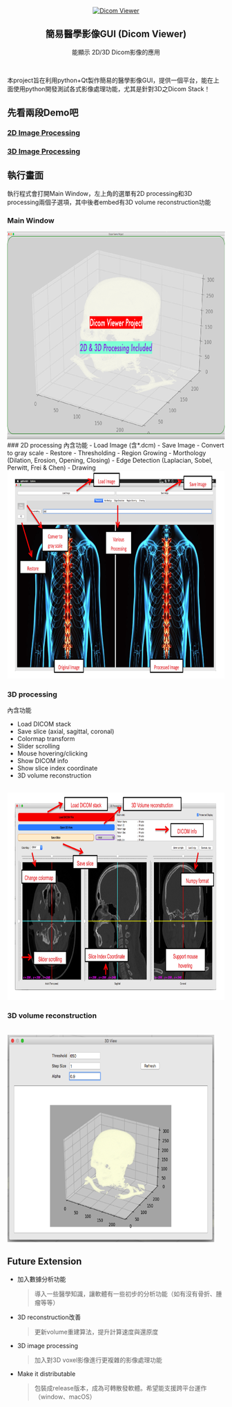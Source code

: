 <p align="center">
  <a href="https://github.com/wenyalintw/Dicom_Viewer">
    <img src="https://i.imgur.com/Uid1O3A.png" alt="Dicom Viewer" width="96" height="96">
  </a>
  <h2 align="center">簡易醫學影像GUI (Dicom Viewer)</h2>
  <p align="center">能顯示 2D/3D Dicom影像的應用</p>
  <br>
</p>

本project旨在利用python+Qt製作簡易的醫學影像GUI，提供一個平台，能在上面使用python開發測試各式影像處理功能，尤其是針對3D之Dicom Stack！

## 先看兩段Demo吧
###  <a href="https://www.youtube.com/watch?v=TOXczNnnZ4c&feature=youtu.be">2D Image Processing</a>
### <a href="https://www.youtube.com/watch?v=NS75AQOVOss&feature=youtu.be">3D Image Processing</a>
  
## 執行畫面
執行程式會打開Main Window，左上角的選單有2D processing和3D processing兩個子選項，其中後者embed有3D volume reconstruction功能

### Main Window
<a href="https://github.com/wenyalintw/Dicom_Viewer">
    <img src="resources/mainwindow.png" alt="mainwindow" width="960" height="480">
</a>
### 2D processing
內含功能
- Load Image (含*.dcm)
- Save Image
- Convert to gray scale
- Restore
- Thresholding
- Region Growing
- Morthology (Dilation, Erosion, Opening, Closing)
- Edge Detection (Laplacian, Sobel, Perwitt, Frei & Chen)
- Drawing
<br>
<a href="https://github.com/wenyalintw/Dicom_Viewer">
    <img src="resources/2D_Processing.jpg" alt="2D_Processing" width="960" height="480">
</a>


### 3D processing
內含功能
- Load DICOM stack
- Save slice (axial, sagittal, coronal)
- Colormap transform
- Slider scrolling
- Mouse hovering/clicking
- Show DICOM info
- Show slice index coordinate
- 3D volume reconstruction
<br>
<a href="https://github.com/wenyalintw/Dicom_Viewer">
    <img src="resources/3D_Processing.jpg" alt="3D_Processing" width="960" height="480">
</a>

### 3D volume reconstruction
<br>
<a href="https://github.com/wenyalintw/Dicom_Viewer">
    <img src="resources/3D_Volume.jpg" alt="3D_Volume" width="480" height="480">
</a>


## Future Extension
- 加入數據分析功能
    >導入一些醫學知識，讓軟體有一些初步的分析功能（如有沒有骨折、腫瘤等等）
- 3D reconstruction改善
    >更新volume重建算法，提升計算速度與還原度
- 3D image processing
    >加入對3D voxel影像進行更複雜的影像處理功能
- Make it distributable
    >包裝成release版本，成為可轉散發軟體。希望能支援跨平台運作（window、macOS）